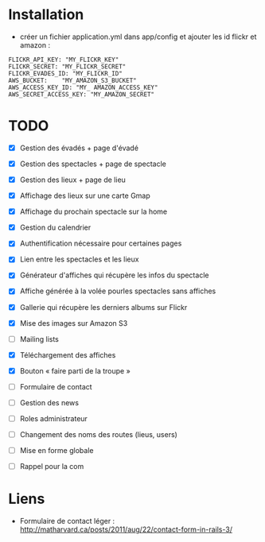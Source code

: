 # Installation
* créer un fichier application.yml dans app/config et ajouter les id flickr et amazon :   

`FLICKR_API_KEY: "MY_FLICKR_KEY"`  
`FLICKR_SECRET: "MY_FLICKR_SECRET"`  
`FLICKR_EVADES_ID: "MY_FLICKR_ID"`  
`AWS_BUCKET:	"MY_AMAZON_S3_BUCKET"`  
`AWS_ACCESS_KEY_ID: "MY_ AMAZON_ACCESS_KEY"`  
`AWS_SECRET_ACCESS_KEY: "MY_AMAZON_SECRET"`  

# TODO
- [x] Gestion des évadés + page d'évadé
- [x] Gestion des spectacles + page de spectacle
- [x] Gestion des lieux + page de lieu
- [x] Affichage des lieux sur une carte Gmap
- [x] Affichage du prochain spectacle sur la home
- [x] Gestion du calendrier
- [x] Authentification nécessaire pour certaines pages
- [x] Lien entre les spectacles et les lieux
- [x] Générateur d'affiches qui récupère les infos du spectacle
- [x] Affiche générée à la volée pourles spectacles sans affiches
- [x] Gallerie qui récupère les derniers albums sur Flickr
- [x] Mise des images sur Amazon S3
- [ ] Mailing lists
- [x] Téléchargement des affiches
- [x] Bouton « faire parti de la troupe »
- [ ] Formulaire de contact
- [ ] Gestion des news
- [ ] Roles administrateur
- [ ] Changement des noms des routes (lieus, users)
- [ ] Mise en forme globale
- [ ] Rappel pour la com


# Liens 
* Formulaire de contact léger : http://matharvard.ca/posts/2011/aug/22/contact-form-in-rails-3/